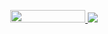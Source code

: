 <p align="center">  
   <a href="https://github.com/harish-sethuraman/readme-components">
        <img  src="https://readme-components.vercel.app/api?component=logo&fill=black&logo=react&animation=spin&svgfill=15d8fe" style="width:120; height:20; font-size:13">  
   </a>
   <a href="https://github.com/harish-sethuraman/readme-components">
         <img  src="https://readme-components.vercel.app/api?component=logo&fill=black&logo=node.js&svgfill=659b60">
   </a>
</p>
<!--
**kang-minjune/kang-minjune** is a ✨ _special_ ✨ repository because its `README.md` (this file) appears on your GitHub profile.

Here are some ideas to get you started:

- 🔭 I’m currently working on ...
- 🌱 I’m currently learning ...
- 👯 I’m looking to collaborate on ...
- 🤔 I’m looking for help with ...
- 💬 Ask me about ...
- 📫 How to reach me: ...
- 😄 Pronouns: ...
- ⚡ Fun fact: ...
-->
